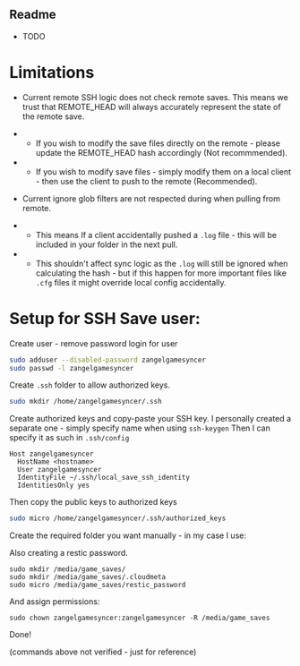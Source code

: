 
## Readme

- TODO

# Limitations

- Current remote SSH logic does not check remote saves. This means we trust that REMOTE_HEAD will always accurately represent the state of the remote save.
- - If you wish to modify the save files directly on the remote - please update the REMOTE_HEAD hash accordingly (Not recommmended).
- - If you wish to modify save files - simply modify them on a local client - then use the client to push to the remote (Recommended).

- Current ignore glob filters are not respected during when pulling from remote.
- - This means If a client accidentally pushed a `.log` file - this will be included in your folder in the next pull.
- - This shouldn't affect sync logic as the `.log` will still be ignored when calculating the hash - but if this happen for more important files like `.cfg` files it might override local config accidentally.




# Setup for SSH Save user:


Create user - remove password login for user

```bash
sudo adduser --disabled-password zangelgamesyncer
sudo passwd -l zangelgamesyncer
```

Create `.ssh` folder to allow authorized keys.

```bash
sudo mkdir /home/zangelgamesyncer/.ssh
```

Create authorized keys and copy-paste your SSH key.
I personally created a separate one - simply specify name when using `ssh-keygen`
Then I can specify it as such in `.ssh/config`

```config
Host zangelgamesyncer
  HostName <hostname>
  User zangelgamesyncer
  IdentityFile ~/.ssh/local_save_ssh_identity
  IdentitiesOnly yes
```

Then copy the public keys to authorized keys

```bash
sudo micro /home/zangelgamesyncer/.ssh/authorized_keys
```

Create the required folder you want manually - in my case I use:

Also creating a restic password.

```
sudo mkdir /media/game_saves/
sudo mkdir /media/game_saves/.cloudmeta
sudo micro /media/game_saves/restic_password
```

And assign permissions:

```
sudo chown zangelgamesyncer:zangelgamesyncer -R /media/game_saves
```

Done!

(commands above not verified - just for reference)